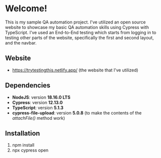 # Welcome!

This is my sample QA automation project. I've utilized an open source website to showcase my basic QA automation skills using Cypress with TypeScript. I've used an End-to-End testing which starts from logging in to testing other parts of the website, specifically the first and second layout, and the navbar.

## Website

- https://trytestingthis.netlify.app/ (the website that I've utilized)

## Dependencies

- **NodeJS**: version **18.16.0 LTS**
- **Cypress**: version **12.13.0**
- **TypeScript**: version **5.1.3**
- **cypress-file-upload**: version **5.0.8** (to make the contents of the _attachFile()_ method work)

## Installation

1. npm install
2. npx cypress open
